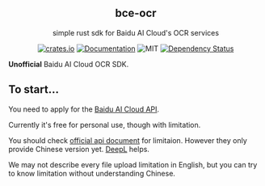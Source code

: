 <div align="center">

## bce-ocr

<p>simple rust sdk for Baidu AI Cloud's OCR services</p>

[![crates.io](https://img.shields.io/crates/v/bce-ocr?label=latest)](https://crates.io/crates/bce-ocr)
[![Documentation](https://docs.rs/bce-ocr/badge.svg)](https://docs.rs/bce-ocr/)
![MIT](https://img.shields.io/crates/l/bce-ocr.svg)
[![Dependency Status](https://deps.rs/crate/bce-ocr/2022.6.18-0/status.svg)](https://deps.rs/crate/bce-ocr)

</div>

__Unofficial__ Baidu AI Cloud OCR SDK.

## To start...

You need to apply for the [Baidu AI Cloud API](https://cloud.baidu.com).

Currently it's free for personal use, though with limitation.

You should check [official api document](https://cloud.baidu.com/doc/OCR/s/Ek3h7xypm) for limitaion. However they only provide Chinese version yet. [DeepL](https://deepl.com/translator) helps.

We may not describe every file upload limitation in English, but you can try to know limitation without understanding Chinese.
